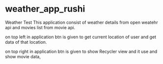 # weather_app_rushi
Weather Test
This application consist of weather details from open weatehr api and movies list from movie api.

on top left in application btn is given to get current location of user and get data of that location.

on top right in application btn is given to show Recycler view and it use and show movie data,
